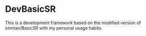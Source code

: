 # DevBasicSR
This is a development framework based on the modified version of xinntao/BasicSR with my personal usage habits.
